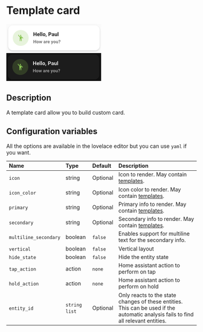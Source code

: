 # Template card

![Template light](../images/template-light.png)
![Template dark](../images/template-dark.png)

## Description

A template card allow you to build custom card.

## Configuration variables

All the options are available in the lovelace editor but you can use `yaml` if you want.

| Name          | Type            | Default  | Description                                                                                                                         |
| :------------ | :-------------- | :------- | :---------------------------------------------------------------------------------------------------------------------------------- |
| `icon`        | string          | Optional | Icon to render. May contain [templates](https://www.home-assistant.io/docs/configuration/templating/).                              |
| `icon_color`  | string          | Optional | Icon color to render. May contain [templates](https://www.home-assistant.io/docs/configuration/templating/).                        |
| `primary`     | string          | Optional | Primary info to render. May contain [templates](https://www.home-assistant.io/docs/configuration/templating/).                      |
| `secondary`   | string          | Optional | Secondary info to render. May contain [templates](https://www.home-assistant.io/docs/configuration/templating/).                    |
| `multiline_secondary`    | boolean         | `false`  | Enables support for multiline text for the secondary info.
| `vertical`    | boolean         | `false`  | Vertical layout                                                                                                                     |
| `hide_state`  | boolean         | `false`  | Hide the entity state                                                                                                               |
| `tap_action`  | action          | `none`   | Home assistant action to perform on tap                                                                                             |
| `hold_action` | action          | `none`   | Home assistant action to perform on hold                                                                                            |
| `entity_id`   | `string` `list` | Optional | Only reacts to the state changes of these entities. This can be used if the automatic analysis fails to find all relevant entities. |
